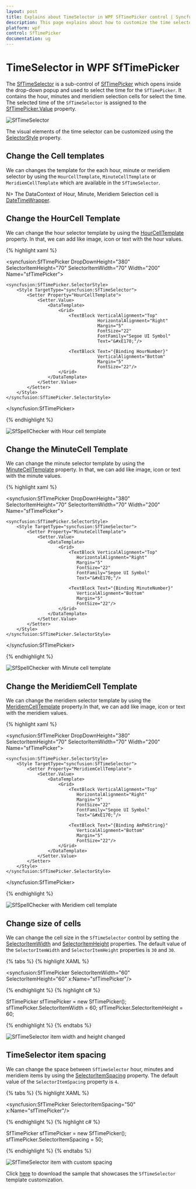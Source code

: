 ```yaml
---
layout: post
title: Explains about TimeSelector in WPF SfTimePicker control | Syncfusion
description: This page explains about how to customize the time selector and select a time in various ways from the WPF SfTimePicker control.
platform: wpf
control: SfTimePicker
documentation: ug
---
```


# TimeSelector in WPF SfTimePicker

The [SfTimeSelector](https://help.syncfusion.com/cr/wpf/Syncfusion.Windows.Controls.Input.SfTimeSelector.html) is a sub-control of [SfTimePicker](https://help.syncfusion.com/cr/wpf/Syncfusion.Windows.Controls.Input.SfTimePicker.html) which opens inside the drop-down popup and used to select the time for the `SfTimePicker`. It contains the hour, minutes and meridiem selection cells for select the time. The selected time of the `SfTimeSelector` is assigned to the [SfTimePicker.Value](https://help.syncfusion.com/cr/wpf/Syncfusion.Windows.Controls.Input.SfTimeSelector.html) property. 

![SfTimeSelector](Features_images/Features_img3.png)

The visual elements of the time selector can be customized using the [SelectorStyle](https://help.syncfusion.com/cr/wpf/Syncfusion.Windows.Controls.Input.SfTimePicker.html#Syncfusion_Windows_Controls_Input_SfTimePicker_SelectorStyle) property.

## Change the Cell templates

We can changes the template for the each hour, minute or meridiem selector by using the `HourCellTemplate`,  `MinuteCellTemplate` or `MeridiemCellTemplate` which are available in the `SfTimeSelector`.

N> The DataContext of Hour, Minute, Meridiem Selection cell is [DateTimeWrapper](https://help.syncfusion.com/cr/wpf/Syncfusion.Windows.Primitives.DateTimeWrapper.html).

## Change the HourCell Template

We can change the hour selector template by using the [HourCellTemplate](https://help.syncfusion.com/cr/wpf/Syncfusion.Windows.Controls.Input.SfTimeSelector.html#Syncfusion_Windows_Controls_Input_SfTimeSelector_HourCellTemplate) property. In that, we can add like image, icon or text with the hour values.

{% highlight xaml %}

<syncfusion:SfTimePicker DropDownHeight="380" 
                         SelectorItemHeight="70" 
                         SelectorItemWidth="70" 
                         Width="200"
                         Name="sfTimePicker">

    <syncfusion:SfTimePicker.SelectorStyle>
        <Style TargetType="syncfusion:SfTimeSelector">
            <Setter Property="HourCellTemplate">
                <Setter.Value>
                    <DataTemplate>
                        <Grid>
                            <TextBlock VerticalAlignment="Top" 
                                       HorizontalAlignment="Right"
                                       Margin="5"
                                       FontSize="22"
                                       FontFamily="Segoe UI Symbol"
                                       Text="&#xE170;"/>

                            <TextBlock Text="{Binding HourNumber}" 
                                       VerticalAlignment="Bottom" 
                                       Margin="5"
                                       FontSize="22"/>
                        </Grid>
                    </DataTemplate>
                </Setter.Value>
            </Setter>
        </Style>
    </syncfusion:SfTimePicker.SelectorStyle>
</syncfusion:SfTimePicker>

{% endhighlight %}

![SfSpellChecker with Hour cell template](Features_images/Features_img7.png)


## Change the MinuteCell Template

We can change the minute selector template by using the [MinuteCellTemplate](https://help.syncfusion.com/cr/wpf/Syncfusion.Windows.Controls.Input.SfTimeSelector.html#Syncfusion_Windows_Controls_Input_SfTimeSelector_MinuteCellTemplate) property. In that, we can add like image, icon or text with the minute values.

{% highlight xaml %}

<syncfusion:SfTimePicker DropDownHeight="380" 
                         SelectorItemHeight="70" 
                         SelectorItemWidth="70"
                         Width="200"
                         Name="sfTimePicker">

    <syncfusion:SfTimePicker.SelectorStyle>
        <Style TargetType="syncfusion:SfTimeSelector">
            <Setter Property="MinuteCellTemplate">
                <Setter.Value>
                    <DataTemplate>
                        <Grid>
                            <TextBlock VerticalAlignment="Top" 
                               HorizontalAlignment="Right"
                               Margin="5"
                               FontSize="22"
                               FontFamily="Segoe UI Symbol"
                               Text="&#xE170;"/>

                            <TextBlock Text="{Binding MinuteNumber}" 
                               VerticalAlignment="Bottom" 
                               Margin="5"
                               FontSize="22"/>
                        </Grid>
                    </DataTemplate>
                </Setter.Value>
            </Setter>
        </Style>
    </syncfusion:SfTimePicker.SelectorStyle>
</syncfusion:SfTimePicker>

{% endhighlight %}

![SfSpellChecker with Minute cell template](Features_images/Features_img8.png)

## Change the MeridiemCell Template

We can change the meridiem selector template by using the [MeridiemCellTemplate](https://help.syncfusion.com/cr/wpf/Syncfusion.Windows.Controls.Input.SfTimeSelector.html#Syncfusion_Windows_Controls_Input_SfTimeSelector_MeridiemCellTemplate) property.In that, we can add like image, icon or text with the meridiem values.

{% highlight xaml %}

<syncfusion:SfTimePicker DropDownHeight="380" 
                         SelectorItemHeight="70" 
                         SelectorItemWidth="70"
                         Width="200"
                         Name="sfTimePicker">

    <syncfusion:SfTimePicker.SelectorStyle>
        <Style TargetType="syncfusion:SfTimeSelector">
            <Setter Property="MeridiemCellTemplate">
                <Setter.Value>
                    <DataTemplate>
                        <Grid>
                            <TextBlock VerticalAlignment="Top" 
                               HorizontalAlignment="Right"
                               Margin="5"
                               FontSize="22"
                               FontFamily="Segoe UI Symbol"
                               Text="&#xE170;"/>

                            <TextBlock Text="{Binding AmPmString}" 
                               VerticalAlignment="Bottom" 
                               Margin="5"
                               FontSize="22"/>
                        </Grid>
                    </DataTemplate>
                </Setter.Value>
            </Setter>
        </Style>
    </syncfusion:SfTimePicker.SelectorStyle>
</syncfusion:SfTimePicker>

{% endhighlight %}
			
![SfSpellChecker with Meridiem cell template](Features_images/Features_img9.png)

## Change size of cells

We can change the cell size in the `SfTimeSelector` control by setting the [SelectorItemWidth](https://help.syncfusion.com/cr/wpf/Syncfusion.Windows.Controls.Input.SfTimePicker.html#Syncfusion_Windows_Controls_Input_SfTimePicker_SelectorItemWidth) and [SelectorItemHeight](https://help.syncfusion.com/cr/wpf/Syncfusion.Windows.Controls.Input.SfTimePicker.html#Syncfusion_Windows_Controls_Input_SfTimePicker_SelectorItemHeight) properties. The default value of the `SelectorItemWidth` and `SelectorItemHeight` properties is `30` and `30`. 

{% tabs %}
{% highlight XAML %}

<syncfusion:SfTimePicker SelectorItemWidth="60" 
                         SelectorItemHeight="60" 
	                     x:Name="sfTimePicker"/>

{% endhighlight %}
{% highlight c# %}

SfTimePicker sfTimePicker = new SfTimePicker();
sfTimePicker.SelectorItemWidth = 60;
sfTimePicker.SelectorItemHeight = 60;

{% endhighlight %}
{% endtabs %}

![SfTimeSelector item width and height changed](Features_images/SelectorItemWidth.png)

## TimeSelector item spacing
 
We can change the space between `SfTimeSelector` hour, minutes and meridiem items by using the [SelectorItemSpacing](https://help.syncfusion.com/cr/wpf/Syncfusion.Windows.Controls.Input.SfTimePicker.html#Syncfusion_Windows_Controls_Input_SfTimePicker_SelectorItemSpacing)  property. The default value of the `SelectorItemSpacing` property is `4`.

{% tabs %}
{% highlight XAML %}

<syncfusion:SfTimePicker SelectorItemSpacing="50" 
	                     x:Name="sfTimePicker"/>

{% endhighlight %}
{% highlight c# %}

SfTimePicker sfTimePicker = new SfTimePicker();
sfTimePicker.SelectorItemSpacing = 50;

{% endhighlight %}
{% endtabs %}

![SfTimeSelector item with custom spacing](Features_images/SelectorItemSpacing.png)

Click [here](https://github.com/SyncfusionExamples/wpf-time-picker-examples/tree/master/Samples/TimeSelectorTemplates) to download the sample that showcases the `SfTimeSelector` template customization. 
